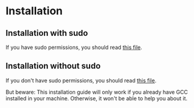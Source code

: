 # Installation

## Installation with sudo

If you have sudo permissions, you should read [this file](https://github.com/murilobnt/gs2d/blob/master/.github/installation/installation-sudo.md).

## Installation without sudo

If you don't have sudo permissions, you should read [this file](https://github.com/murilobnt/gs2d/blob/master/.github/installation/installation-without-sudo.md).

But beware: This installation guide will only work if you already have
GCC installed in your machine. Otherwise, it won't be able to help
you about it.